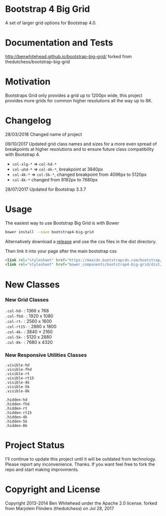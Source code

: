 Bootstrap 4 Big Grid
==================
A set of larger grid options for Bootstrap 4.0.

Documentation and Tests
=======================
http://benwhitehead.github.io/bootstrap-big-grid/
forked from thedutchess/bootstrap-big-grid

Motivation
==========
Bootstraps Grid only provides a grid up to 1200px wide, this project provides more grids for common higher resolutions all the way up to 8K.

Changelog
=========
28/03/2018 Changed name of project

09/10/2017 Updated grid class names and sizes for a more even spread of breakpoints at higher resolutions and to ensure future class compatibility with Bootstrap 4.
- ```col-xlg-*``` => ```col-hd-*```
- ```col-uhd-*``` => ```col-4k-*```, breakpoint at 3840px
- ```col-4k-*``` => ```col-5k-*```, changed breakpoint from 4096px to 5120px
- ```col-8k-*``` changed from 8192px to 7680px

28/07/2017 Updated for Bootstrap 3.3.7

Usage
=====
The easiest way to use Bootstrap Big Grid is with Bower
```bash
bower install --save bootstrap4-big-grid
```

Alternatively download a [release](https://github.com/Rombecchi/bootstrap4-big-grid/releases) and use the css files in the dist directory.

Then link it into your page after the main bootstrap css

```html
<link rel="stylesheet" href="https://maxcdn.bootstrapcdn.com/bootstrap/4.0.0/css/bootstrap.min.css" integrity="sha384-Gn5384xqQ1aoWXA+058RXPxPg6fy4IWvTNh0E263XmFcJlSAwiGgFAW/dAiS6JXm" crossorigin="anonymous">
<link rel="stylesheet" href="bower_components/bootstrap4-big-grid/dist/css/bootstrap4-big-grid.min.css"/>
```

New Classes
===========

### New Grid Classes
`.col-hd-`   : 1366 x 768  
`.col-fhd-`  : 1920 x 1080  
`.col-rt-`   : 2560 x 1600  
`.col-rt15-` : 2880 x 1800  
`.col-4k-`   : 3840 × 2160  
`.col-5k-`   : 5120 x 2880  
`.col-8k-`   : 7680 x 4320  

### New Responsive Utilities Classes
`.visible-hd`  
`.visible-fhd`  
`.visible-rt`  
`.visible-rt15`  
`.visible-4k`  
`.visible-5k`  
`.visible-8k`  
  
`.hidden-hd`  
`.hidden-fhd`  
`.hidden-rt`  
`.hidden-rt15`  
`.hidden-4k`  
`.hidden-5k`  
`.hidden-8k`  

Project Status
==============

I'll continue to update this project until it will be outdated from technology. Please report any inconvenience. Thanks.
If you want feel free to fork the repo and start making improvments.


Copyright and License
=====================
Copyright 2013-2014 Ben Whitehead under the Apache 2.0 license.
forked from Marjolein Flinders (thedutchess) on  Jul 28, 2017
